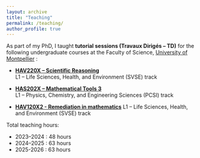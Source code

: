 ```yaml
---
layout: archive
title: "Teaching"
permalink: /teaching/
author_profile: true
---
```


As part of my PhD, I taught **tutorial sessions (Travaux Dirigés – TD)** for the following undergraduate courses at the Faculty of Science, [University of Montpellier](https://www.umontpellier.fr/en/) :

- **[HAV220X – Scientific Reasoning](https://formations-en.umontpellier.fr/fr/formations/licence-XA/l1-portail-sciences-de-la-vie-sante-environnement-svse-KNYLZM0G/l1-svse-pcav-KNYM5OKM/raisonnement-scientifique-KO8EMTHF.html)**  
  L1 – Life Sciences, Health, and Environment (SVSE) track

- **[HAS202X – Mathematical Tools 3](https://formations-en.umontpellier.fr/fr/formations/licence-XA/l1-portail-physique-chimie-sciences-de-l-ingenieur-pcsi-KNYLA3DV/l1-pcsi-KNYLVTBJ/choix-profils-KO8E4WJC/profil-eea-KO8E4XLA/outils-mathematiques-3-KO8E2X83.html)**  
  L1 – Physics, Chemistry, and Engineering Sciences (PCSI) track

- **[HAV120X2 - Remediation in mathematics](https://formations-en.umontpellier.fr/fr/formations/licence-XA/l1-portail-mathematiques-et-ses-applications-KNYL57V4/l1-mathematiques-et-ses-applications-LEO1YPFM/l1-maths-mineure-physique-KNYL6DOC/l1-mineure-phy-choix-1-LEO2O8WI/remediation-en-mathematiques-LEO2MV3J.html)**
  L1 – Life Sciences, Health, and Environment (SVSE) track
  

Total teaching hours:  
- 2023–2024 : 48 hours  
- 2024–2025 : 63 hours
- 2025-2026 : 63 hours

